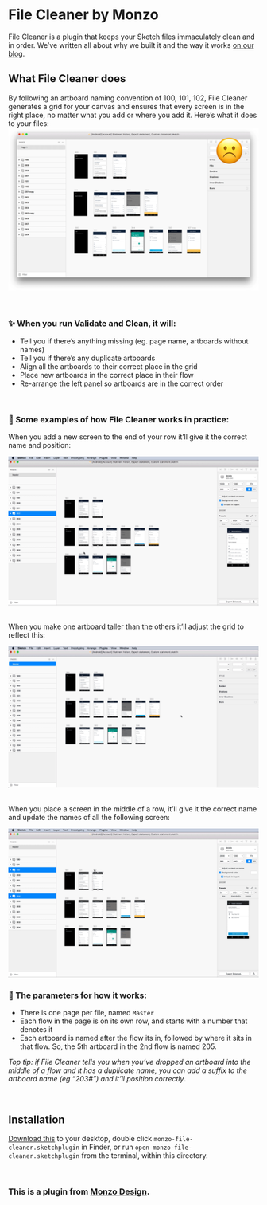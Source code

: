 # File Cleaner by Monzo

File Cleaner is a plugin that keeps your Sketch files immaculately clean and in order. We’ve written all about why we built it and the way it works [on our blog](monzo.com/blog). 

## What File Cleaner does
By following an artboard naming convention of 100, 101, 102, File Cleaner generates a grid for your canvas and ensures that every screen is in the right place, no matter what you add or where you add it. Here’s what it does to your files:<br>
<img src="/docs/assets/github-off-on.gif" width=“800px”>

<br>

### ✨ When you run Validate and Clean, it will:
* Tell you if there’s anything missing (eg. page name, artboards without names)
* Tell you if there’s any duplicate artboards
* Align all the artboards to their correct place in the grid
* Place new artboards in the correct place in their flow
* Re-arrange the left panel so artboards are in the correct order

<br>

### 👀 Some examples of how File Cleaner works in practice:
When you add a new screen to the end of your row it’ll give it the correct name and position:

<img src="/docs/assets/github-example-1.gif" width=“600px”><br><br>

When you make one artboard taller than the others it’ll adjust the grid to reflect this:

<img src="/docs/assets/github-example-2.gif" width=“600px”><br><br>

When you place a screen in the middle of a row, it’ll give it the correct name and update the names of all the following screen:

<img src="/docs/assets/github-example-3.gif" width=“600px”>

<br>

### 📄 The parameters for how it works:
* There is one page per file, named `Master`
* Each flow in the page is on its own row, and starts with a number that denotes it
* Each artboard is named after the flow its in, followed by where it sits in that flow. So, the 5th artboard in the 2nd flow is named 205.

*Top tip: if File Cleaner tells you when you’ve dropped an artboard into the middle of a flow and it has a duplicate name, you can add a suffix to the artboard name (eg “203#”) and it’ll position correctly*.

<br>

## Installation

[Download this](https://github.com/monzo/file-cleaner/archive/master.zip) to your desktop, double click `monzo-file-cleaner.sketchplugin` in Finder, or run `open monzo-file-cleaner.sketchplugin` from the terminal, within this directory.

<br>

### This is a plugin from [Monzo Design](http://monzo.com/design).

